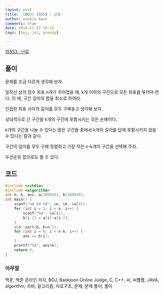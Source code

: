 ```yaml
---
layout: post
title: '[BOJ] 15553 : 난로'
author: wookje.kwon
comments: true
date: 2018-11-27 10:15
tags: [boj, joi, greedy]

---
```


[15553 : 난로](https://www.acmicpc.net/problem/15553)  

## 풀이

문제를 조금 다르게 생각해 보자.

일직선 상의 정수 좌표 n개가 주어졌을 때, k개 이하의 구간으로 모든 좌표를 묶어야 한다. 이 때, 구간 길이의 합을 최소로 하여라.

인접한 좌표 사이의 길이를 모두 구해놓고 생각해 보자.

상대적으로 긴 구간을 k개의 구간에 포함시키는 것은 손해이다.

k개의 구간을 나눌 수 있다는 말은 구간들 중에서 k개의 길이를 답에 포함시키지 않을 수 있다는 말과 같다.

구간의 길이를 모두 구해 정렬하고 가장 작은 n-k개의 구간을 선택해 주자.

우선순위 힙으로도 풀 수 있다.

## 코드

```cpp
#include <cstdio>
#include <algorithm>
int n, k, ans, a[100010], b[100010];
int main() {
    scanf("%d %d %d", &n, &k, &a[0]);
    for (int i = 1; i < n; i++) {
        scanf("%d", &a[i]);
        b[i-1] = a[i]-a[i-1];
    }
    std::sort(b, b+n-1);
    for (int i = 0; i < n-k; i++) {
        ans += b[i];
    }
    printf("%d", ans+k);
    return 0;
}
```  

### 아무말  
백준, 백준 온라인 저지, BOJ, Baekjoon Online Judge, C, C++, 씨, 씨쁠쁠, JAVA, algorithm, 자바, 알고리즘, 자료구조, 문제, 문제 풀이, 풀이

